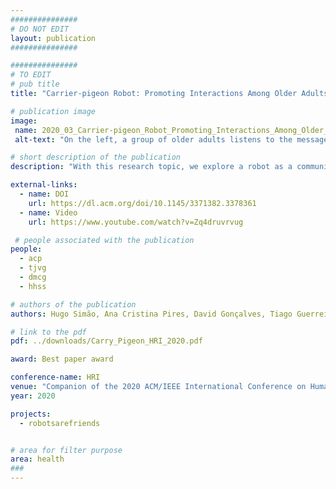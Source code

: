 ```yaml
---
###############
# DO NOT EDIT
layout: publication
###############

###############
# TO EDIT
# pub title
title: "Carrier-pigeon Robot: Promoting Interactions Among Older Adults in a Care Home"

# publication image
image:
 name: 2020_03_Carrier-pigeon_Robot_Promoting_Interactions_Among_Older_Adults_in_a_care_home.jpg
 alt-text: "On the left, a group of older adults listens to the message recorded by the other group (located in a different room) and transmitted by DASH. On the right, four of the custom snap-on blocks, used by participants to command the robot." # provide a short description for the image #a11y

# short description of the publication
description: "With this research topic, we explore a robot as a communication vehicle for older adults in care homes. We extend older people's actions and increase their communication through a robot traveling across the institution. This robot is programmable by older people using 3D printed, tangible blocks with default actions to build sequences. This way, people are in charge of the approach and interaction to perform with other people inside the institution. Besides the improvement in communication for the general people institutionalized, the technique showed to be promising for people with mobility impairments to extend their action range."

external-links:
  - name: DOI
    url: https://dl.acm.org/doi/10.1145/3371382.3378361
  - name: Video
    url: https://www.youtube.com/watch?v=Zq4druvrvug

 # people associated with the publication
people:
  - acp
  - tjvg
  - dmcg
  - hhss

# authors of the publication
authors: Hugo Simão, Ana Cristina Pires, David Gonçalves, Tiago Guerreiro

# link to the pdf
pdf: ../downloads/Carry_Pigeon_HRI_2020.pdf

award: Best paper award

conference-name: HRI
venue: "Companion of the 2020 ACM/IEEE International Conference on Human-Robot Interaction (HRI '20 Companion)"
year: 2020

projects:
  - robotsarefriends


# area for filter purpose
area: health
###
---
```


